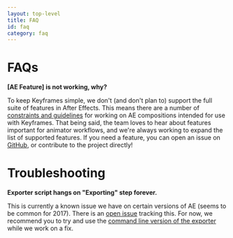```yaml
---
layout: top-level
title: FAQ
id: faq
category: faq
---
```


#  FAQs

**[AE Feature] is not working, why?**

To keep Keyframes simple, we don't (and don't plan to) support the full suite of features in After Effects.  This means there are a number of [constraints and guidelines](/keyframes/docs/ae/guidelines) for working on AE compositions intended for use with Keyframes.  That being said, the team loves to hear about features important for animator workflows, and we're always working to expand the list of supported features.  If you need a feature, you can open an issue on [GitHub](https://github.com/facebookincubator/Keyframes), or contribute to the project directly!

# Troubleshooting

**Exporter script hangs on "Exporting" step forever.**

This is currently a known issue we have on certain versions of AE (seems to be common for 2017).  There is an [open issue](https://github.com/facebookincubator/Keyframes/issues/28) tracking this.  For now, we recommend you to try and use the [command line version of the exporter](/keyframes/docs/ae/exporting) while we work on a fix.
